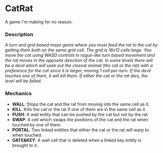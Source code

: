 # CatRat
A game I'm making for no reason.

### Description
*A turn and grid based maze game where you must feed the rat to the cat by getting them both on the same grid cell. The grid is 16x12 cells large. You move the cat using WASD controls in rogue-like turn based movement and the rat moves in the opposite direction of the cat. In some levels there will be a devil which will seek out the closest animal (the cat or the rat) with a preference for the cat since it is larger, moving 1 cell per-turn. If the devil touches one of them, it will kill them. If either the cat or the rat dies, the level will be failed.*

### Mechanics
* __WALL__: Stops the cat and the rat from moving into the same cell as it.
* __KILL__: Kills the cat or the rat if one of them are in the same cell as it.
* __PUSH__: A wall entity that can be pushed by the cat but not by the rat.
* __SWAP__: A cell which swaps the positions of the cat and the rat when touched by one of them.
* __PORTAL__: Two linked entities that either the cat or the rat will warp to when touched.
* __GATE&KEY__: A wall cell that is deleted when a linked key entity is brought to it.
